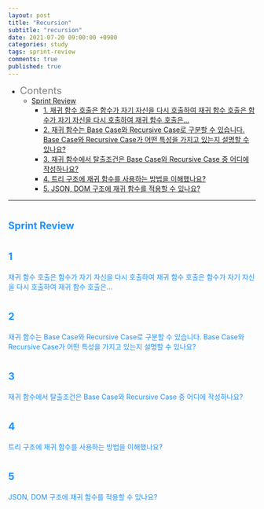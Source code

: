 ```yaml
---
layout: post
title: "Recursion"
subtitle: "recursion"
date: 2021-07-20 09:00:00 +0900
categories: study
tags: sprint-review
comments: true
published: true
---
```


- <span style="font-size:20px;color:gray">Contents</span>
  - [Sprint Review](#12)
    - [1. 재귀 함수 호출은 함수가 자기 자신을 다시 호출하여 재귀 함수 호출은 함수가 자기 자신을 다시 호출하여 재귀 함수 호출은...](#1)
    - [2. 재귀 함수는 Base Case와 Recursive Case로 구분할 수 있습니다. Base Case와 Recursive Case가 어떤 특성을 가지고 있는지 설명할 수 있나요?](#2)
    - [3. 재귀 함수에서 탈출조건은 Base Case와 Recursive Case 중 어디에 작성하나요?](#3)
    - [4. 트리 구조에 재귀 함수를 사용하는 방법을 이해했나요?](#4)
    - [5. JSON, DOM 구조에 재귀 함수를 적용할 수 있나요?](#5)

---

# <span style="font-size:20px;color:DodgerBlue">Sprint Review</span>

# <span style="font-size:20px;color:DodgerBlue">1</span>

<span style="color:DodgerBlue">재귀 함수 호출은 함수가 자기 자신을 다시 호출하여 재귀 함수 호출은 함수가 자기 자신을 다시 호출하여 재귀 함수 호출은...</span>
<br>

# <span style="font-size:20px;color:DodgerBlue">2</span>

<span style="color:DodgerBlue">재귀 함수는 Base Case와 Recursive Case로 구분할 수 있습니다. Base Case와 Recursive Case가 어떤 특성을 가지고 있는지 설명할 수 있나요?</span>
<br>

# <span style="font-size:20px;color:DodgerBlue">3</span>

<span style="color:DodgerBlue">재귀 함수에서 탈출조건은 Base Case와 Recursive Case 중 어디에 작성하나요?</span>
<br>

# <span style="font-size:20px;color:DodgerBlue">4</span>

<span style="color:DodgerBlue">트리 구조에 재귀 함수를 사용하는 방법을 이해했나요?</span>
<br>

# <span style="font-size:20px;color:DodgerBlue">5</span>

<span style="color:DodgerBlue">JSON, DOM 구조에 재귀 함수를 적용할 수 있나요?</span>
<br>
